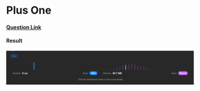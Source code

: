 # Plus One

#### [Question Link](https://leetcode.com/problems/plus-one/)

#### Result
![result](Result.png)